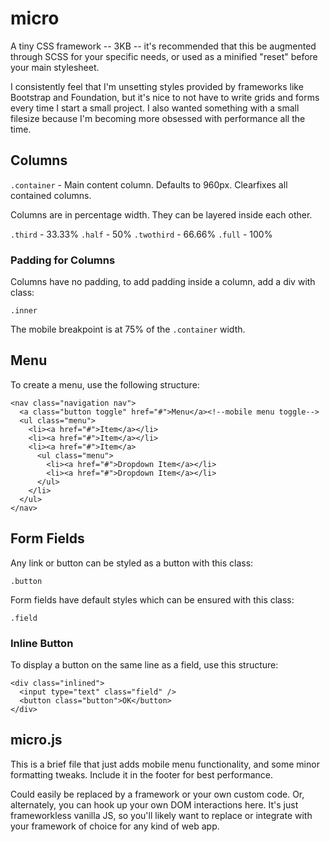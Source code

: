 # micro

A tiny CSS framework -- 3KB -- it's recommended that this be augmented through SCSS for your specific needs, or used as a minified "reset" before your main stylesheet.

I consistently feel that I'm unsetting styles provided by frameworks like Bootstrap and Foundation, but it's nice to not have to write grids and forms every time I start a small project.  I also wanted something with a small filesize because I'm becoming more obsessed with performance all the time.

## Columns

`.container` - Main content column.  Defaults to 960px.  Clearfixes all contained columns.

Columns are in percentage width.  They can be layered inside each other.

`.third` - 33.33%
`.half` - 50%
`.twothird` - 66.66%
`.full` - 100%

### Padding for Columns

Columns have no padding, to add padding inside a column, add a div with class:

`.inner`

The mobile breakpoint is at 75% of the `.container` width.

## Menu

To create a menu, use the following structure:

```
<nav class="navigation nav">
  <a class="button toggle" href="#">Menu</a><!--mobile menu toggle-->
  <ul class="menu">
    <li><a href="#">Item</a></li>
    <li><a href="#">Item</a></li>
    <li><a href="#">Item</a>
      <ul class="menu">
        <li><a href="#">Dropdown Item</a></li>
        <li><a href="#">Dropdown Item</a></li>
      </ul>
    </li>
  </ul>
</nav>
```

## Form Fields

Any link or button can be styled as a button with this class:

`.button`

Form fields have default styles which can be ensured with this class:

`.field`

### Inline Button

To display a button on the same line as a field, use this structure:

```
<div class="inlined">
  <input type="text" class="field" />
  <button class="button">OK</button>
</div>
```

## micro.js

This is a brief file that just adds mobile menu functionality, and some minor formatting tweaks.  Include it in the footer for best performance.

Could easily be replaced by a framework or your own custom code.  Or, alternately, you can hook up your own DOM interactions here.  It's just frameworkless vanilla JS, so you'll likely want to replace or integrate with your framework of choice for any kind of web app.
